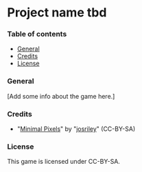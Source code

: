 Project name tbd
================

### Table of contents
* [General](#general)
* [Credits](#credits)
* [License](#license)

### General
[Add some info about the game here.]

### Credits
* "[Minimal Pixels](http://fontstruct.com/fontstructions/show/1264958/)" by "[josriley](http://fontstruct.com/fontstructors/708995/)" (CC-BY-SA)

### License
This game is licensed under CC-BY-SA.
